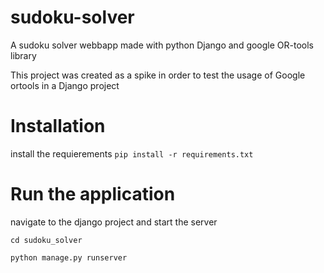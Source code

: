 # sudoku-solver
A sudoku solver webbapp made with python Django and google OR-tools library

This project was created as a spike in order to test the usage of Google ortools in a Django project 

# Installation
install the requierements
```pip install -r requirements.txt```

# Run the application
navigate to the django project and start the server

```cd sudoku_solver```

```python manage.py runserver```
